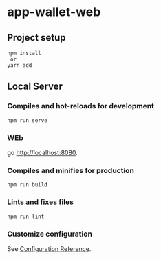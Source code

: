 # app-wallet-web

## Project setup
```
npm install
 or
yarn add
```

## Local Server
### Compiles and hot-reloads for development
```
npm run serve
```

### WEb
go [http://localhost:8080](http://localhost:8080).

### Compiles and minifies for production
```
npm run build
```

### Lints and fixes files
```
npm run lint
```

### Customize configuration
See [Configuration Reference](https://cli.vuejs.org/config/).

